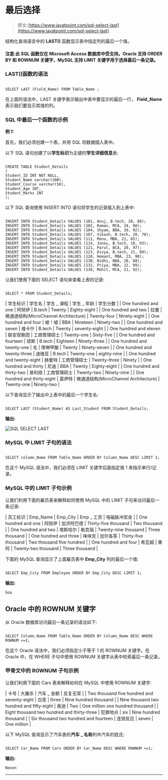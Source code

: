 # 最后选择

> 原文:[https://www.javatpoint.com/sql-select-last](https://www.javatpoint.com/sql-select-last)

结构化查询语言中的 **LAST()** 函数显示表中指定列的最后一个值。

#### 注意:此 SQL 函数仅在 Microsoft Access 数据库中受支持。Oracle 支持 ORDER BY 和 ROWNUM 关键字，MySQL 支持 LIMIT 关键字用于选择最后一条记录。

### LAST()函数的语法

```

SELECT LAST (Field_Name) FROM Table_Name ;

```

在上面的语法中，LAST 关键字表示输出中表中要显示的最后一行， **Field_Name** 表示我们要显示其值的列。

### SQL 中最后一个函数的示例

**例 1:**

首先，我们必须创建一个表，并用 SQL 将数据插入表中。

以下 SQL 语句创建了以**学生标识**为主键的**学生详细信息**表:

```

CREATE TABLE Student_Details
(
Student_ID INT NOT NULL, 
Student_Name varchar(100),
Student_Course varchar(50),
Student_Age INT, 
Student_Marks INT
); 

```

以下 SQL 查询使用 INSERT INTO 语句将学生的记录插入到上表中:

```

INSERT INTO Student_Details VALUES (101, Anuj, B.tech, 20, 88);
INSERT INTO Student_Details VALUES (102, Raman, MCA, 24, 98);
INSERT INTO Student_Details VALUES (104, Shyam, BBA, 19, 92);
INSERT INTO Student_Details VALUES (107, Vikash, B.tech, 20, 78);
INSERT INTO Student_Details VALUES (111, Monu, MBA, 21, 65);
INSERT INTO Student_Details VALUES (114, Jones, B.tech, 18, 93);
INSERT INTO Student_Details VALUES (121, Parul, BCA, 20, 97);
INSERT INTO Student_Details VALUES (123, Divya, B.tech, 21, 89);
INSERT INTO Student_Details VALUES (128, Hemant, MBA, 23, 90);
INSERT INTO Student_Details VALUES (130, Nidhi, BBA, 20, 88);
INSERT INTO Student_Details VALUES (132, Priya, MBA, 22, 99);
INSERT INTO Student_Details VALUES (138, Mohit, MCA, 21, 92);

```

让我们使用下面的 SELECT 语句来查看上表的记录:

```

SELECT * FROM Student_Details;

```

| 学生标识 | 学生名 | 学生 _ 课程 | 学生 _ 年龄 | 学生分数 |
| One hundred and one | 阿努伊 | B.tech | Twenty | Eighty-eight |
| One hundred and two | 拉曼 | 微通道结构(MicroChannel Architecture) | Twenty-four | Ninety-eight |
| One hundred and four | 嘘！嘘 | BBA | Nineteen | Ninety-two |
| One hundred and seven | 维卡什 | B.tech | Twenty | seventy-eight |
| One hundred and eleven | 联安观察团 | 工商管理硕士 | Twenty-one | Sixty-five |
| One hundred and fourteen | 琼斯 | B.tech | Eighteen | Ninety-three |
| One hundred and twenty-one | 毛 | 喹啉甲酸 | Twenty | Ninety-seven |
| One hundred and twenty-three | 迪维亚 | B.tech | Twenty-one | eighty-nine |
| One hundred and twenty-eight | 赫曼特 | 工商管理硕士 | Twenty-three | Ninety |
| One hundred and thirty | 尼迪 | BBA | Twenty | Eighty-eight |
| One hundred and thirty-two | 普利娅 | 工商管理硕士 | Twenty-two | Ninety-nine |
| One hundred and thirty-eight | 莫伊特 | 微通道结构(MicroChannel Architecture) | Twenty-one | Ninety-two |

以下查询显示了输出中上表中的最后一个学生名:

```

SELECT LAST (Student_Name) AS Last_Student FROM Student_Details;

```

**输出:**

![SQL SELECT LAST](../Images/642e1ddc5c7dd56e999d6fdd475ff42f.png)

### MySQL 中 LIMIT 子句的语法

```

SELECT column_Name FROM Table_Name ORDER BY Column_Name DESC LIMIT 1;

```

在这个 MySQL 语法中，我们必须在 LIMIT 关键字后面指定值 1 来指示单行/记录。

### MySQL 中的 LIMIT 子句示例

让我们利用下面的雇员表来解释如何使用 MySQL 中的 LIMIT 子句来访问最后一条记录:

| 员工标识 | Emp_Name | Emp_City | Emp _ 工资 | 电磁脉冲奖金 |
| One hundred and one | 阿努伊 | 加济阿巴德 | Thirty-five thousand | Two thousand |
| One hundred and two | 塔斯哈尔 | 勒克瑙 | Twenty-nine thousand | Three thousand |
| One hundred and three | 味味克 | 加尔各答 | Thirty-five thousand | Two thousand five hundred |
| One hundred and four | 希瓦姆 | 果阿 | Twenty-two thousand | Three thousand |

下面的 MySQL 查询显示了上面雇员表中 **Emp_City** 列的最后一个值:

```

SELECT Emp_City FROM Employee ORDER BY Emp_City DESC LIMIT 1;

```

**输出:**

```
Goa

```

## Oracle 中的 ROWNUM 关键字

从 Oracle 数据库访问最后一条记录的语法如下:

```

SELECT Column_Name FROM Table_Name ORDER BY Column_Name DESC WHERE ROWNUM <=1;

```

在这个 Oracle 语法中，我们必须指定小于等于 1 的 ROWNUM 关键字。在 Oracle 中，在 WHERE 子句中使用 ROWNUM 关键字从表中检索最后一条记录。

### 甲骨文中的 ROWNUM 子句示例

让我们利用下面的 Cars 表来解释如何在 MySQL 中使用 ROWNUM 关键字:

| 卡号 | 大屠杀 | 汽车 _ 金额 | 反复无常 |
| Two thousand five hundred and seventy-eight | 白垩 | three | Nine hundred thousand |
| Nine thousand two hundred and fifty-eight | 奥迪 | Two | One million one hundred thousand |
| Eight thousand two hundred and thirty-three | 犯罪地点 | six | Nine hundred thousand |
| Six thousand two hundred and fourteen | 连锁反应 | seven | One million |

以下 MySQL 查询显示了汽车表的**汽车 _ 名称**列中汽车的姓氏:

```

SELECT Car_Name FROM Cars ORDER BY Car_Name DESC WHERE ROWNUM <=1;

```

**输出:**

```
Nexon

```

* * *